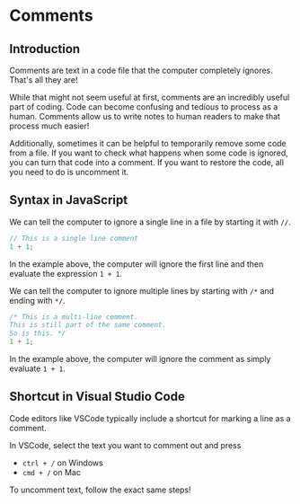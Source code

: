 # Comments

## Introduction

Comments are text in a code file that the computer completely ignores. That's all they are!

While that might not seem useful at first, comments are an incredibly useful part of coding. Code can become confusing and tedious to process as a human. Comments allow us to write notes to human readers to make that process much easier!

Additionally, sometimes it can be helpful to temporarily remove some code from a file. If you want to check what happens when some code is ignored, you can turn that code into a comment. If you want to restore the code, all you need to do is uncomment it.

## Syntax in JavaScript

We can tell the computer to ignore a single line in a file by starting it with `//`.

```js
// This is a single line comment
1 + 1;
```

In the example above, the computer will ignore the first line and then evaluate the expression `1 + 1`.

We can tell the computer to ignore multiple lines by starting with `/*` and ending with `*/`.

```js
/* This is a multi-line comment.
This is still part of the same comment.
So is this. */
1 + 1;
```

In the example above, the computer will ignore the comment as simply evaluate `1 + 1`.

## Shortcut in Visual Studio Code

Code editors like VSCode typically include a shortcut for marking a line as a comment.

In VSCode, select the text you want to comment out and press

- `ctrl + /` on Windows
- `cmd + /` on Mac

To uncomment text, follow the exact same steps!
